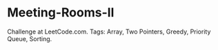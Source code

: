 # Meeting-Rooms-II
Challenge at LeetCode.com. Tags: Array, Two Pointers, Greedy, Priority Queue, Sorting.
